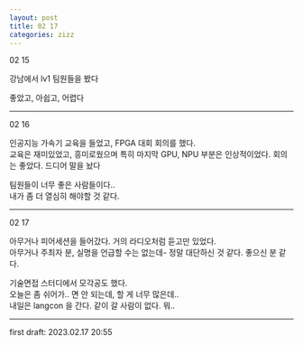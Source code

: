 ```yaml
---
layout: post
title: 02 17
categories: zizz
---
```


02 15

강남에서 lv1 팀원들을 봤다  

좋았고, 아쉽고, 어렵다  

---

02 16

인공지능 가속기 교육을 들었고, FPGA 대회 회의를 했다.  
교육은 재미있었고, 흥미로웠으며 특히 마지막 GPU, NPU 부분은 인상적이었다. 회의는 좋았다. 드디어 말을 놨다

팀원들이 너무 좋은 사람들이다..  
내가 좀 더 열심히 해야할 것 같다.

---

02 17

아무거나 피어세션을 들어갔다. 거의 라디오처럼 듣고만 있었다.  
아무거나 주최자 분, 실명을 언급할 수는 없는데- 정말 대단하신 것 같다. 좋으신 분 같다.

기술면접 스터디에서 모각공도 했다.  
오늘은 좀 쉬어가.. 면 안 되는데, 할 게 너무 많은데..  
내일은 langcon 을 간다. 같이 갈 사람이 없다. 뭐..

---

first draft: 2023.02.17 20:55